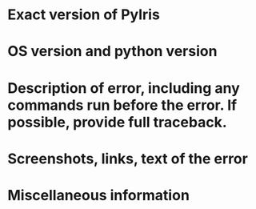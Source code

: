 # Exact version of PyIris

# OS version and python version

# Description of error, including any commands run before the error. If possible, provide full traceback.

# Screenshots, links, text of the error

# Miscellaneous information
